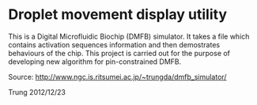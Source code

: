 Droplet movement display utility
==============
This is a Digital Microfluidic Biochip (DMFB) simulator. It takes a file which contains activation sequences information and then demostrates behaviours of the chip.
This project is carried out for the purpose of developing new algorithm for pin-constrained DMFB.

Source: http://www.ngc.is.ritsumei.ac.jp/~trungda/dmfb_simulator/

Trung 
2012/12/23
